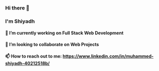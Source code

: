 ### Hi there 👋
### I'm Shiyadh
 
#### 🔭 I’m currently working on Full Stack Web Development
#### 👯 I’m looking to collaborate on Web Projects
#### 📫 How to reach out to me:  https://www.linkedin.com/in/muhammed-shiyadh-40212518b/

